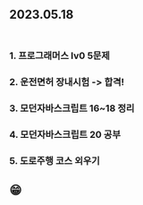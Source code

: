 ## 2023.05.18<br/><br/>

### 1. 프로그래머스 lv0 5문제


### 2. 운전면허 장내시험 -> 합격!

### 3. 모던자바스크립트 16~18 정리
### 4. 모던자바스크립트 20 공부
### 5. 도로주행 코스 외우기
## 😁

